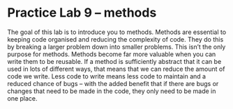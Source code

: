 # Practice Lab 9 – methods

The goal of this lab is to introduce you to methods. Methods are essential to keeping code organised and reducing the complexity of code. They do this by breaking a larger problem down into smaller problems. This isn’t the only purpose for methods. Methods become far more valuable when you can write them to be reusable. If a method is sufficiently abstract that it can be used in lots of different ways, that means that we can reduce the amount of code we write. Less code to write means less code to maintain and a reduced chance of bugs – with the added benefit that if there are bugs or changes that need to be made in the code, they only need to be made in one place.
